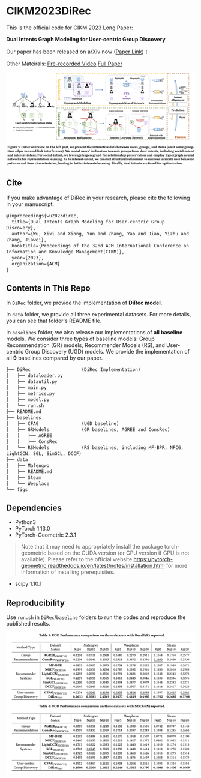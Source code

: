 # CIKM2023DiRec

This is the official code for CIKM 2023 Long Paper:

**Dual Intents Graph Modeling for User-centric Group Discovery**

Our paper has been released on arXiv now ([Paper Link](https://arxiv.org/abs/2308.05013))！

Other Mateirals: [Pre-recorded Video](https://www.bilibili.com/video/BV1H84y1d7Cc)  [Full Paper](https://dl.acm.org/doi/pdf/10.1145/3583780.3614855)



![overview](./figs/model.jpg)



## Cite

If you make advantage of DiRec in your research, please cite the following in your manuscript:
```
@inproceedings{wu2023direc,
  title={Dual Intents Graph Modeling for User-centric Group Discovery},
  author={Wu, Xixi and Xiong, Yun and Zhang, Yao and Jiao, Yizhu and Zhang, Jiawei},
  booktitle={Proceedings of the 32nd ACM International Conference on Information and Knowledge Management(CIKM)},
  year={2023},
  organization={ACM}
}
```


## Contents in This Repo

In `DiRec` folder, we provide the implementation of **DiRec model**.

In `data` folder, we provide all three experimental datasets. For more details, you can see that folder's README file.

In `baselines` folder, we also release our implementations of **all baseline** models. We consider three types of baseline models: Group Recommendation (GR) models, Recommender Models (RS), and User-centric Group Discovery (UGD) models. We provide the implementation of all **9** baselines compared by our paper. 

```.
├── DiRec                   (DiRec Implementation)
│   ├── dataloader.py
│   ├── datautil.py
│   ├── main.py
│   ├── metrics.py
│   ├── model.py
│   └── run.sh
├── README.md
├── baselines
│   ├── CFAG                (UGD baseline)
│   ├── GRModels            (GR baselines, AGREE and ConsRec)
│   │   ├── AGREE
│   │   ├── ConsRec
│   └── RSModels            (RS baselines, including MF-BPR, NFCG, LightGCN, SGL, SimGCL, DCCF)
├── data
│   ├── Mafengwo
│   ├── README.md
│   ├── Steam
│   └── Weeplace
└── figs
```
## Dependencies


* Python3
* PyTorch 1.13.0
* PyTorch-Geometric 2.3.1
> Note that it may need to appropriately install the package torch-geometric based on the CUDA version (or CPU version if GPU is not available). Please refer to the official website https://pytorch-geometric.readthedocs.io/en/latest/notes/installation.html for more information of installing prerequisites.
* scipy 1.10.1



## Reproducibility

Use `run.sh` in `DiRec`/`baseline` folders  to run the codes and reproduce the published results.

![Performance](./figs/performance.jpg)


